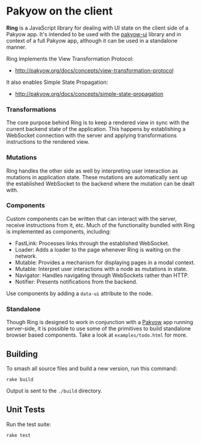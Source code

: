 # Pakyow on the client

**Ring** is a JavaScript library for dealing with UI state on the client side
of a Pakyow app. It's intended to be used with the
[pakyow-ui](https://github.com/pakyow/pakyow/tree/master/pakyow-ui) library and
in context of a full Pakyow app, although it can be used in a standalone manner.

Ring implements the View Transformation Protocol:

- http://pakyow.org/docs/concepts/view-transformation-protocol

It also enables Simple State Propagation:

- http://pakyow.org/docs/concepts/simple-state-propagation

### Transformations

The core purpose behind Ring is to keep a rendered view in sync with the
current backend state of the application. This happens by establishing a
WebSocket connection with the server and applying transformations instructions
to the rendered view.

### Mutations

Ring handles the other side as well by interpreting user interaction as
mutations in application state. These mutations are automatically sent up the
established WebSocket to the backend where the mutation can be dealt with.

### Components

Custom components can be written that can interact with the server, receive
instructions from it, etc. Much of the functionality bundled with Ring is
implemented as components, including:

- FastLink: Processes links through the established WebSocket.
- Loader: Adds a loader to the page whenever Ring is waiting on the network.
- Mutable: Provides a mechanism for displaying pages in a modal context.
- Mutable: Interpret user interactions with a node as mutations in state.
- Navigator: Handles navigating through WebSockets rather than HTTP.
- Notifier: Presents notifications from the backend.

Use components by adding a `data-ui` attribute to the node.

### Standalone

Though Ring is designed to work in conjunction with a [Pakyow](https://github.com/pakyow/pakyow/) app running
server-side, it is possible to use some of the primitives to build standalone
browser based components. Take a look at `examples/todo.html` for more.

## Building

To smash all source files and build a new version, run this command:

    rake build

Output is sent to the `./build` directory.

## Unit Tests

Run the test suite:

    rake test
